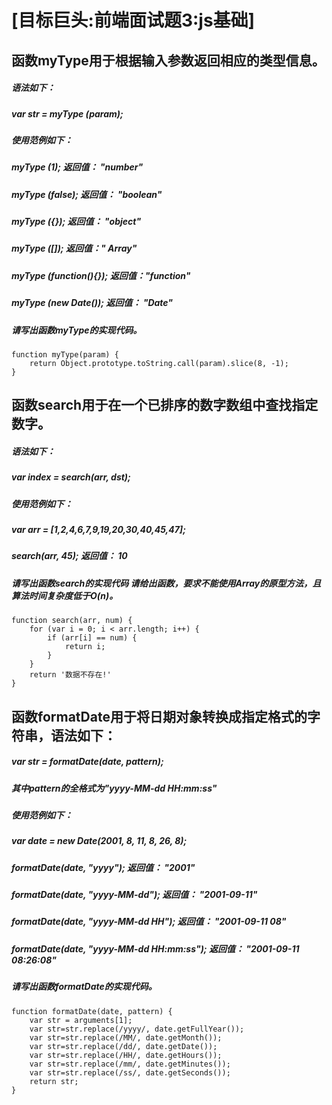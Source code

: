  # [目标巨头:前端面试题3:js基础]





## 函数myType用于根据输入参数返回相应的类型信息。
##### 语法如下：
#####  var str = myType (param);
##### 使用范例如下：
#####  myType (1);     返回值： "number"
#####  myType (false);     返回值： "boolean"
#####  myType ({});        返回值： "object"
#####  myType ([]);        返回值：" Array"
#####  myType (function(){});  返回值："function"
#####  myType (new Date());    返回值： "Date"
##### 请写出函数myType的实现代码。
```
function myType(param) {
    return Object.prototype.toString.call(param).slice(8, -1);
}

```






## 函数search用于在一个已排序的数字数组中查找指定数字。
##### 语法如下：
#####  var index = search(arr, dst);
##### 使用范例如下： 
#####  var arr = [1,2,4,6,7,9,19,20,30,40,45,47];
#####  search(arr, 45);        返回值： 10
##### 请写出函数search的实现代码 请给出函数，要求不能使用Array的原型方法，且算法时间复杂度低于O(n)。
```
function search(arr, num) {
    for (var i = 0; i < arr.length; i++) {
        if (arr[i] == num) {
            return i;
        }
    }
    return '数据不存在!'
}
```




## 函数formatDate用于将日期对象转换成指定格式的字符串，语法如下：
#####  var str = formatDate(date, pattern);
#####  其中pattern的全格式为"yyyy-MM-dd HH:mm:ss"
##### 使用范例如下：
#####  var date = new Date(2001, 8, 11, 8, 26, 8);
#####  formatDate(date, "yyyy");       返回值： "2001"
#####  formatDate(date, "yyyy-MM-dd");     返回值： "2001-09-11"
#####  formatDate(date, "yyyy-MM-dd HH");      返回值： "2001-09-11 08"
#####  formatDate(date, "yyyy-MM-dd HH:mm:ss");    返回值： "2001-09-11 08:26:08"
##### 请写出函数formatDate的实现代码。
```
function formatDate(date, pattern) {
    var str = arguments[1];
    var str=str.replace(/yyyy/, date.getFullYear());
    var str=str.replace(/MM/, date.getMonth());
    var str=str.replace(/dd/, date.getDate());
    var str=str.replace(/HH/, date.getHours());
    var str=str.replace(/mm/, date.getMinutes());
    var str=str.replace(/ss/, date.getSeconds());
    return str;
}
```
